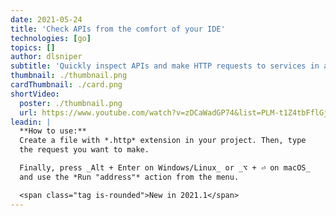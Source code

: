 ```yaml
---
date: 2021-05-24
title: 'Check APIs from the comfort of your IDE'
technologies: [go]
topics: []
author: dlsniper
subtitle: 'Quickly inspect APIs and make HTTP requests to services in a reusable manner'
thumbnail: ./thumbnail.png
cardThumbnail: ./card.png
shortVideo:
  poster: ./thumbnail.png
  url: https://www.youtube.com/watch?v=zDCaWadGP74&list=PLM-t1Z4tbFflGjn5Qzjjku5J7SX3p-nhY&index=16&t=0s
leadin: |
  **How to use:**
  Create a file with *.http* extension in your project. Then, type 
  the request you want to make.

  Finally, press _Alt + Enter on Windows/Linux_ or _⌥ + ⏎ on macOS_ 
  and use the *Run "address"* action from the menu.

  <span class="tag is-rounded">New in 2021.1</span>
---
```

